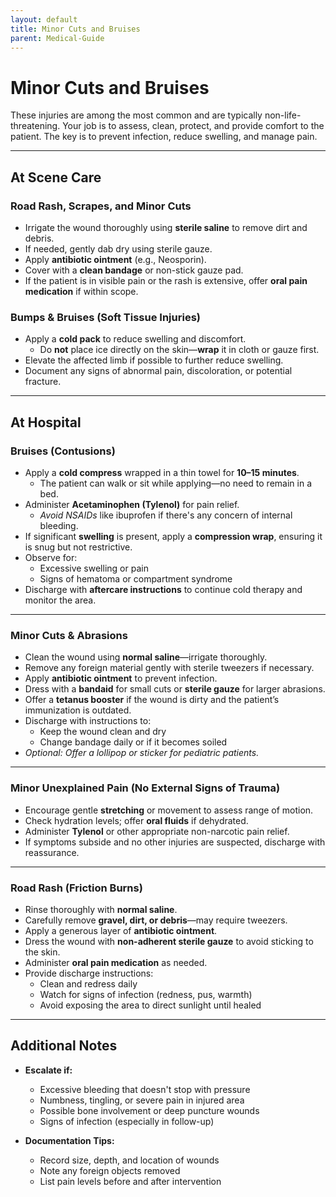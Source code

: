 ```yaml
---
layout: default
title: Minor Cuts and Bruises
parent: Medical-Guide
---
```


# Minor Cuts and Bruises

These injuries are among the most common and are typically non-life-threatening. Your job is to assess, clean, protect, and provide comfort to the patient. The key is to prevent infection, reduce swelling, and manage pain.

---

## At Scene Care

### Road Rash, Scrapes, and Minor Cuts
- Irrigate the wound thoroughly using **sterile saline** to remove dirt and debris.
- If needed, gently dab dry using sterile gauze.
- Apply **antibiotic ointment** (e.g., Neosporin).
- Cover with a **clean bandage** or non-stick gauze pad.
- If the patient is in visible pain or the rash is extensive, offer **oral pain medication** if within scope.

### Bumps & Bruises (Soft Tissue Injuries)
- Apply a **cold pack** to reduce swelling and discomfort.
  - Do **not** place ice directly on the skin—**wrap** it in cloth or gauze first.
- Elevate the affected limb if possible to further reduce swelling.
- Document any signs of abnormal pain, discoloration, or potential fracture.

---

## At Hospital

### Bruises (Contusions)
- Apply a **cold compress** wrapped in a thin towel for **10–15 minutes**.
  - The patient can walk or sit while applying—no need to remain in a bed.
- Administer **Acetaminophen (Tylenol)** for pain relief.
  - *Avoid NSAIDs* like ibuprofen if there's any concern of internal bleeding.
- If significant **swelling** is present, apply a **compression wrap**, ensuring it is snug but not restrictive.
- Observe for:
  - Excessive swelling or pain
  - Signs of hematoma or compartment syndrome
- Discharge with **aftercare instructions** to continue cold therapy and monitor the area.

---

### Minor Cuts & Abrasions
- Clean the wound using **normal saline**—irrigate thoroughly.
- Remove any foreign material gently with sterile tweezers if necessary.
- Apply **antibiotic ointment** to prevent infection.
- Dress with a **bandaid** for small cuts or **sterile gauze** for larger abrasions.
- Offer a **tetanus booster** if the wound is dirty and the patient’s immunization is outdated.
- Discharge with instructions to:
  - Keep the wound clean and dry
  - Change bandage daily or if it becomes soiled
- *Optional: Offer a lollipop or sticker for pediatric patients.*

---

### Minor Unexplained Pain (No External Signs of Trauma)
- Encourage gentle **stretching** or movement to assess range of motion.
- Check hydration levels; offer **oral fluids** if dehydrated.
- Administer **Tylenol** or other appropriate non-narcotic pain relief.
- If symptoms subside and no other injuries are suspected, discharge with reassurance.

---

### Road Rash (Friction Burns)
- Rinse thoroughly with **normal saline**.
- Carefully remove **gravel, dirt, or debris**—may require tweezers.
- Apply a generous layer of **antibiotic ointment**.
- Dress the wound with **non-adherent sterile gauze** to avoid sticking to the skin.
- Administer **oral pain medication** as needed.
- Provide discharge instructions:
  - Clean and redress daily
  - Watch for signs of infection (redness, pus, warmth)
  - Avoid exposing the area to direct sunlight until healed

---

## Additional Notes

- **Escalate if:**  
  - Excessive bleeding that doesn't stop with pressure  
  - Numbness, tingling, or severe pain in injured area  
  - Possible bone involvement or deep puncture wounds  
  - Signs of infection (especially in follow-up)

- **Documentation Tips:**
  - Record size, depth, and location of wounds
  - Note any foreign objects removed
  - List pain levels before and after intervention